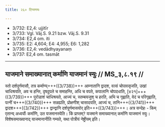 ```yaml
---
title: २६० टिप्पणयः

---
```

- 3/732: E2,4: ujjitīr
- 3/733: Vgl. Vāj.S. 9.21 bzw. Vāj.S. 9.31
- 3/734: E2,4 om. iti
- 3/735: E2: 4,604; E4: 4,955; E6: 1,282
- 3/736: E2,4: vedādhyayanaṃ
- 3/737: E2,4 om. tasmāt

____________________________________________


## याजमाने समाख्यानात् कर्माणि याजमानं स्युः // MS_३,८.१९ //

स्तो दर्शपूर्णमासौ, तत्र कर्माण्य्+++({3/738})+++ आम्नातानि द्वादश, वत्सं चोपावसृजति, उखां चाधिश्रयति, अव च हन्ति, दृषदुपले च समाहन्ति, अधि च वपते, कपालानि चोपदधाति, [४२१]+++({3/739})+++ पुरोडाशं चाधिश्रयते, आज्यं च, स्तम्बयजुश् च हरति, अभि च गृह्णाति, वेदं च परिगृह्णाति,
पत्नीं च+++({3/740})+++ सन्नह्यति, प्रोक्षणीश् चासादयति, आज्यं च, तानि+++({3/741})+++ द्वादश+++({3/742})+++ द्वान्द्वानि दर्शपूर्णमासयोर् इति+++({3/743})+++। अत्र सन्देहः - किम् एतान्य् अध्वर्योः कर्माणि, उत यजमानस्येति। किं प्राप्तम्? यजमाने समाख्यानात् कर्माणि याजमानं स्युः। विशेषसमाख्यानाद् याजमानानीति गम्यते, यथा पोत्रीयं नेष्ट्रीयम् इति।
